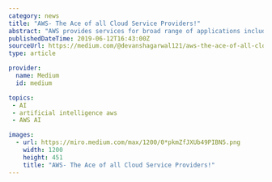 ```yaml
---
category: news
title: "AWS- The Ace of all Cloud Service Providers!"
abstract: "AWS provides services for broad range of applications including compute,storage, databases, networking, analytics, Machine Learning & Artificial Intelligence(AI), Internet of Things(IoT), security and app development, deployment & management. This broad ..."
publishedDateTime: 2019-06-12T16:43:00Z
sourceUrl: https://medium.com/@devanshagarwal121/aws-the-ace-of-all-cloud-service-providers-2aa4fc38f2a8
type: article

provider:
  name: Medium
  id: medium

topics:
 - AI
 - artificial intelligence aws
 - AWS AI

images:
  - url: https://miro.medium.com/max/1200/0*pkmZfJXUb49PIBN5.png
    width: 1200
    height: 451
    title: "AWS- The Ace of all Cloud Service Providers!"
---
```

